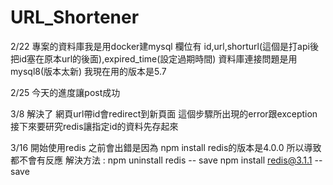 # URL_Shortener

2/22 專案的資料庫我是用docker建mysql 欄位有 id,url,shorturl(這個是打api後把id塞在原本url的後面),expired_time(設定過期時間)  資料庫連接問題是用mysql8(版本太新) 我現在用的版本是5.7


2/25 今天的進度讓post成功  


3/8 解決了 網頁url帶id會redirect到新頁面 這個步驟所出現的error跟exception 接下來要研究redis讓指定id的資料先存起來

3/16 開始使用redis 之前會出錯是因為 npm install redis的版本是4.0.0 所以導致都不會有反應
    解決方法 : npm uninstall redis -- save
              npm install redis@3.1.1 -- save 

